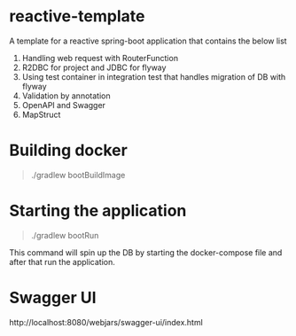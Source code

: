 # reactive-template
A template for a reactive spring-boot application that contains the below list

1. Handling web request with RouterFunction
2. R2DBC for project and JDBC for flyway
3. Using test container in integration test that handles migration of DB with flyway
4. Validation by annotation
5. OpenAPI and Swagger
6. MapStruct

# Building docker
>./gradlew bootBuildImage

# Starting the application
>./gradlew bootRun

This command will spin up the DB by starting the docker-compose file and after that run the application.

# Swagger UI
http://localhost:8080/webjars/swagger-ui/index.html
